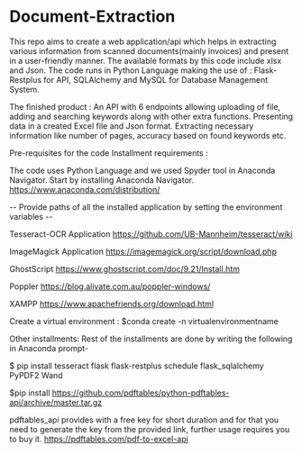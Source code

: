 # Document-Extraction

This repo aims to create a web application/api which helps in extracting various information from scanned documents(mainly invoices) and present in a user-friendly manner.
The available formats by this code include xlsx and Json.
The code runs in Python Language making the use of :
     Flask-Restplus for API, 
     SQLAlchemy and MySQL for Database Management System.
     
The finished product : An API with 6 endpoints allowing uploading of file, adding and searching keywords along with other extra functions.
                       Presenting data in a created Excel file and Json format.
                       Extracting necessary information like number of pages, accuracy based on found keywords etc.
                       
Pre-requisites for the code
Installment requirements :

The code uses Python Language and we used Spyder tool in Anaconda Navigator. Start by installing Anaconda Navigator.
https://www.anaconda.com/distribution/

-- Provide paths of all the installed application by setting the environment variables --

Tesseract-OCR Application
https://github.com/UB-Mannheim/tesseract/wiki

ImageMagick Application
https://imagemagick.org/script/download.php

GhostScript
https://www.ghostscript.com/doc/9.21/Install.htm

Poppler
https://blog.alivate.com.au/poppler-windows/

XAMPP
https://www.apachefriends.org/download.html

Create a virtual environment :
$conda create -n virtualenvironmentname

Other installments:
Rest of the installments are done by writing the following in Anaconda prompt-

$ pip install tesseract flask flask-restplus schedule flask_sqlalchemy PyPDF2 Wand

$pip install https://github.com/pdftables/python-pdftables-api/archive/master.tar.gz

pdftables_api provides with a free key for short duration and for that you need to generate the key from the provided link, further usage requires you to buy it. https://pdftables.com/pdf-to-excel-api









